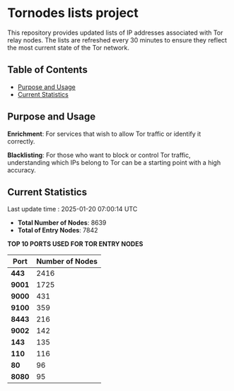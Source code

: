 # Tornodes lists project

This repository provides updated lists of IP addresses associated with Tor relay nodes. The lists are refreshed every 30 minutes to ensure they reflect the most current state of the Tor network.

## Table of Contents

- [Purpose and Usage](#purpose-and-usage)
- [Current Statistics](#current-statistics)


## Purpose and Usage

**Enrichment**: For services that wish to allow Tor traffic or identify it correctly.

**Blacklisting**: For those who want to block or control Tor traffic, understanding which IPs belong to Tor can be a starting point with a high accuracy.

## Current Statistics

Last update time : 2025-01-20 07:00:14 UTC

- **Total Number of Nodes**: 8639
- **Total of Entry Nodes**: 7842

**TOP 10 PORTS USED FOR TOR ENTRY NODES**

| **Port** | **Number of Nodes** |
|------|-----------------|
| **443**   | 2416  |
| **9001**   | 1725  |
| **9000**   | 431  |
| **9100**   | 359  |
| **8443**   | 216  |
| **9002**   | 142  |
| **143**   | 135  |
| **110**   | 116  |
| **80**   | 96  |
| **8080**   | 95  |

